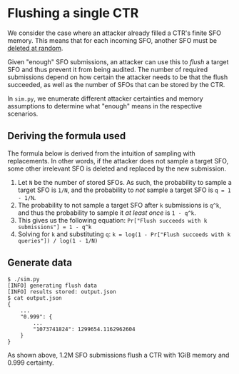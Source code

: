 # Flushing a single CTR
We consider the case where an attacker already filled a CTR's finite SFO
memory.  This means that for each incoming SFO, another SFO must be
[deleted at random](https://ritter.vg/blog-a_bit_on_certificate_transparency_gossip.html).

Given "enough" SFO submissions, an attacker can use this to _flush_ a target SFO
and thus prevent it from being audited.  The number of required submissions
depend on how certain the attacker needs to be that the flush succeeded, as
well as the number of SFOs that can be stored by the CTR.

In `sim.py`, we enumerate different attacker certainties and memory assumptions
to determine what "enough" means in the respective scenarios.

## Deriving the formula used
The formula below is derived from the intuition of sampling with
replacements.  In other words, if the attacker does not sample a target SFO,
some other irrelevant SFO is deleted and replaced by the new submission.

1. Let `N` be the number of stored SFOs.  As such, the probability to sample a
target SFO is `1/N`, and the probability to _not_ sample a target SFO is
`q = 1 - 1/N`.
2. The probability to not sample a target SFO after `k` submissions is `q^k`,
and thus the probability to sample it _at least once_ is `1 - q^k`.
3.  This gives us the following equation:
`Pr["Flush succeeds with k submissions"] = 1 - q^k`
4. Solving for `k` and substituting `q`:
`k = log(1 - Pr["Flush succeeds with k queries"]) / log(1 - 1/N)`

## Generate data
```
$ ./sim.py
[INFO] generating flush data
[INFO] results stored: output.json
$ cat output.json
{
	...
	"0.999": {
		...
		"1073741824": 1299654.1162962604
	}
}
```

As shown above, 1.2M SFO submissions flush a CTR with 1GiB memory and 0.999
certainty.
